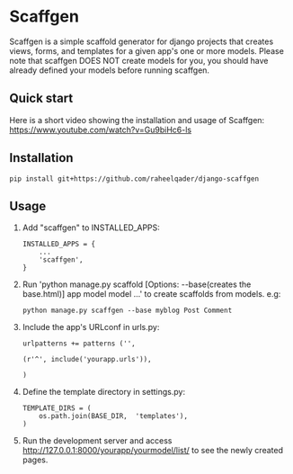 Scaffgen
=============

Scaffgen is a simple scaffold generator for django projects that creates views, forms, and templates for a given app's one or more models. Please note that scaffgen DOES NOT create models for you, you should have already defined your models before running scaffgen.



Quick start
-----------
Here is a short video showing the installation and usage of Scaffgen:
	https://www.youtube.com/watch?v=Gu9biHc6-ls



Installation
-----------

	pip install git+https://github.com/raheelqader/django-scaffgen



Usage
------
1. Add "scaffgen" to INSTALLED_APPS:
	```
	INSTALLED_APPS = {
		...
		'scaffgen',
	}
	```


2. Run 'python manage.py scaffold [Options: --base(creates the base.html)] app model model ...' to create scaffolds from models.
	e.g:
	```
	python manage.py scaffgen --base myblog Post Comment
	```

3. Include the app's URLconf in urls.py:
	```
	urlpatterns += patterns ('',

	(r'^', include('yourapp.urls')),

	)
	```

4. Define the template directory in settings.py:
	```
	TEMPLATE_DIRS = (
    	os.path.join(BASE_DIR,  'templates'),
	)
	```


5. Run the development server and access http://127.0.0.1:8000/yourapp/yourmodel/list/ to see the newly created pages.